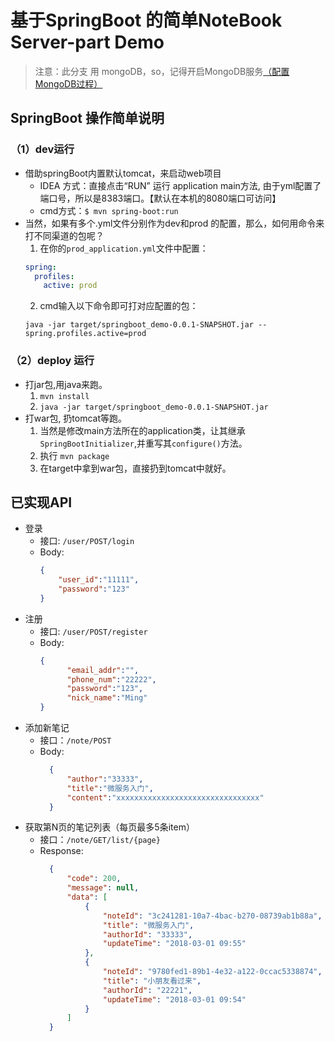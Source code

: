 # 基于SpringBoot 的简单NoteBook Server-part Demo
> 注意：此分支 用 mongoDB，so，记得开启MongoDB服务[（配置MongoDB过程）](http://blog.csdn.net/ityouknow/article/details/71402893)

## SpringBoot 操作简单说明
### （1）dev运行
* 借助springBoot内置默认tomcat，来启动web项目
  * IDEA 方式：直接点击“RUN” 运行 application main方法, 由于yml配置了端口号，所以是8383端口。【默认在本机的8080端口可访问】
  * cmd方式：`$ mvn spring-boot:run`
* 当然，如果有多个.yml文件分别作为dev和prod 的配置，那么，如何用命令来打不同渠道的包呢？
  1. 在你的`prod_application.yml`文件中配置：
    ```yml
    spring:
      profiles:
        active: prod
    ```
  2. cmd输入以下命令即可打对应配置的包：
    ```
    java -jar target/springboot_demo-0.0.1-SNAPSHOT.jar --spring.profiles.active=prod
    ```
### （2）deploy 运行
* 打jar包,用java来跑。
  1. `mvn install`
  2. `java -jar target/springboot_demo-0.0.1-SNAPSHOT.jar`
* 打war包, 扔tomcat等跑。
  1. 当然是修改main方法所在的application类，让其继承`SpringBootInitializer`,并重写其`configure()`方法。
  2. 执行 `mvn package`
  3. 在target中拿到war包，直接扔到tomcat中就好。
 
 ## 已实现API
 * 登录
   * 接口: `/user/POST/login`
   * Body:
      ```json
      {
    	  "user_id":"11111",
    	  "password":"123"
      }
      ```
 * 注册
   * 接口: `/user/POST/register`
   * Body:
      ```json
      {
            "email_addr":"",
            "phone_num":"22222",
            "password":"123",
            "nick_name":"Ming"
      }
      ```
 * 添加新笔记
   * 接口：`/note/POST`
   * Body:
      ```json
        {
            "author":"33333",
            "title":"微服务入门",
            "content":"xxxxxxxxxxxxxxxxxxxxxxxxxxxxxxxx"
        }
      ```
 * 获取第N页的笔记列表（每页最多5条item）
   * 接口：`/note/GET/list/{page}`
   * Response:
      ```json
        {
            "code": 200,
            "message": null,
            "data": [
                {
                    "noteId": "3c241281-10a7-4bac-b270-08739ab1b88a",
                    "title": "微服务入门",
                    "authorId": "33333",
                    "updateTime": "2018-03-01 09:55"
                },
                {
                    "noteId": "9780fed1-89b1-4e32-a122-0ccac5338874",
                    "title": "小朋友看过来",
                    "authorId": "22221",
                    "updateTime": "2018-03-01 09:54"
                }
            ]
        }
      ```